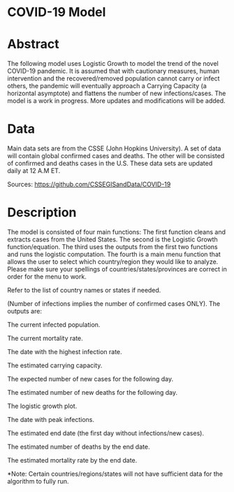 # COVID-19 Model

# Abstract
The following model uses Logistic Growth to model the trend of the novel COVID-19 pandemic. It is assumed that with cautionary measures, human intervention and the recovered/removed population cannot carry or infect others, the pandemic will eventually approach a Carrying Capacity (a horizontal asymptote) and flattens the number of new infections/cases. 
The model is a work in progress. More updates and modifications will be added.

# Data
Main data sets are from the CSSE (John Hopkins University). A set of data will contain global confirmed cases and deaths. The other will be consisted of confirmed and deaths cases in the U.S. These data sets are updated daily at 12 A.M ET.

Sources: https://github.com/CSSEGISandData/COVID-19

# Description
The model is consisted of four main functions:
The first function cleans and extracts cases from the United States.
The second is the Logistic Growth function/equation.
The third uses the outputs from the first two functions and runs the logistic computation. 
The fourth is a main menu function that allows the user to select which country/region they would like to analyze.
Please make sure your spellings of countries/states/provinces are correct in order for the menu to work. 

Refer to the list of country names or states if needed. 

(Number of infections implies the number of confirmed cases ONLY).
The outputs are:

The current infected population.

The current mortality rate.

The date with the highest infection rate.

The estimated carrying capacity.

The expected number of new cases for the following day.

The estimated number of new deaths for the following day.

The logistic growth plot.

The date with peak infections.

The estimated end date (the first day without infections/new cases).

The estimated number of deaths by the end date.

The estimated mortality rate by the end date.

*Note: Certain countries/regions/states will not have sufficient data for the algorithm to fully run.
